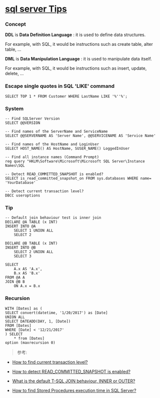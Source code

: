 # [sql server Tips](http://asthman.me/article/123)

### Concept

**DDL** is **Data Definition Language** : it is used to define data structures.

For example, with SQL, it would be instructions such as create table, alter table, ...


**DML** is **Data Manipulation Language** : it is used to manipulate data itself.

For example, with SQL, it would be instructions such as insert, update, delete, ...    

### Escape single quotes in SQL 'LIKE' command

    SELECT TOP 1 * FROM Customer WHERE LastName LIKE '%''%';

### System

    -- Find SQLServer Version
    SELECT @@VERSION

    -- Find names of the ServerName and ServiceName
    SELECT @@SERVERNAME AS 'Server Name', @@SERVICENAME AS 'Service Name' 
    
    -- Find names of the HostName and LoginUser
    SELECT HOST_NAME() AS HostName, SUSER_NAME() LoggedInUser
    
    -- Find all instance names (Command Prompt)
    reg query "HKLM\Software\Microsoft\Microsoft SQL Server\Instance Names\SQL

    -- Detect READ_COMMITTED_SNAPSHOT is enabled?
    SELECT is_read_committed_snapshot_on FROM sys.databases WHERE name= 'YourDatabase'

    -- Detect current transaction level? 
    DBCC useroptions
    
### Tip

    -- Default join behaviour test is inner join
    DECLARE @A TABLE (x INT)
    INSERT INTO @A
        SELECT 1 UNION ALL
        SELECT 2

    DECLARE @B TABLE (x INT)
    INSERT INTO @B
        SELECT 2 UNION ALL
        SELECT 3

    SELECT 
        A.x AS 'A.x', 
        B.x AS 'B.x'
    FROM @A A
    JOIN @B B
        ON A.x = B.x

### Recursion

    WITH [Dates] as (
    SELECT convert(datetime, '1/20/2017') as [Date]
    UNION ALL
    SELECT DATEADD(DAY, 1, [Date])
    FROM [Dates]
    WHERE [Date] < '12/21/2017'
    ) SELECT
        * from [Dates]
    option (maxrecursion 0)

> 参考:

- [How to find current transaction level?](https://stackoverflow.com/questions/1038113/how-to-find-current-transaction-level)     

- [How to detect READ_COMMITTED_SNAPSHOT is enabled?](https://stackoverflow.com/questions/51969/how-to-detect-read-committed-snapshot-is-enabled)   

- [What is the default T-SQL JOIN behaviour, INNER or OUTER?](https://stackoverflow.com/questions/23500481/what-is-the-default-t-sql-join-behaviour-inner-or-outer)

- [How to find Stored Procedures execution time in SQL Server?
](https://stackoverflow.com/questions/7766880/how-to-find-stored-procedures-execution-time-in-sql-server)
    

